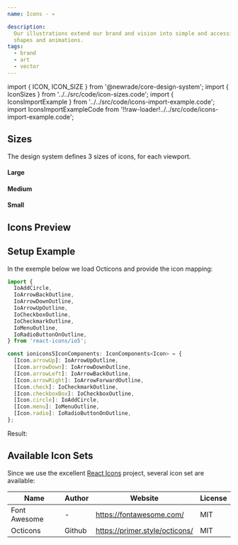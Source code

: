 ```yaml
---
name: Icons - ✳️

description:
  Our illustrations extend our brand and vision into simple and accessible
  shapes and animations.
tags:
  - brand
  - art
  - vector
---
```


<!-- CODE IMPORTS -->

<!-- prettier-ignore -->
import { ICON, ICON_SIZE } from '@newrade/core-design-system';
import { IconSizes } from '../../src/code/icon-sizes.code';
import { IconsImportExample } from '../../src/code/icons-import-example.code';
import IconsImportExampleCode from '!!raw-loader!../../src/code/icons-import-example.code';

<!-- END CODE IMPORTS -->

<DocHeader props={props}/>

## Sizes

The design system defines 3 sizes of icons, for each viewport.

#### Large

<IconSizes size={ICON_SIZE.large}/>

#### Medium

<IconSizes size={ICON_SIZE.medium}/>

#### Small

<IconSizes size={ICON_SIZE.small}/>

## Icons Preview

<Icons/>

## Setup Example

In the exemple below we load Octicons and provide the icon mapping:

```ts
import {
  IoAddCircle,
  IoArrowBackOutline,
  IoArrowDownOutline,
  IoArrowUpOutline,
  IoCheckboxOutline,
  IoCheckmarkOutline,
  IoMenuOutline,
  IoRadioButtonOnOutline,
} from 'react-icons/io5';

const ionicons5IconComponents: IconComponents<Icon> = {
  [Icon.arrowUp]: IoArrowUpOutline,
  [Icon.arrowDown]: IoArrowDownOutline,
  [Icon.arrowLeft]: IoArrowBackOutline,
  [Icon.arrowRight]: IoArrowForwardOutline,
  [Icon.check]: IoCheckmarkOutline,
  [Icon.checkboxBox]: IoCheckboxOutline,
  [Icon.circle]: IoAddCircle,
  [Icon.menu]: IoMenuOutline,
  [Icon.radio]: IoRadioButtonOnOutline,
};
```

Result:

<IconsImportExample/>

## Available Icon Sets

Since we use the excellent
[React Icons](https://react-icons.github.io/react-icons/) project, several icon
set are available:

| Name         | Author | Website                        | License |
| ------------ | ------ | ------------------------------ | ------- |
| Font Awesome | -      | https://fontawesome.com/       | MIT     |
| Octicons     | Github | https://primer.style/octicons/ | MIT     |
